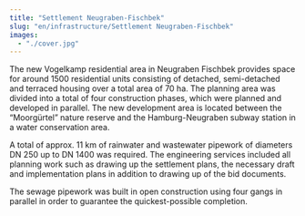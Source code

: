 ```yaml
---
title: "Settlement Neugraben-Fischbek"
slug: "en/infrastructure/Settlement Neugraben-Fischbek"
images:
  - "./cover.jpg"
---
```


The new Vogelkamp residential area in Neugraben Fischbek provides
space for around 1500 residential units consisting of detached,
semi-detached and terraced housing over a total area of 70 ha. The
planning area was divided into a total of four construction phases,
which were planned and developed in parallel. The new development area
is located between the “Moorgürtel” nature reserve and the
Hamburg-Neugraben subway station in a water conservation area.

A total of approx. 11 km of rainwater and wastewater pipework of
diameters DN 250 up to DN 1400 was required. The engineering services
included all planning work such as drawing up the settlement plans, the
necessary draft and implementation plans in addition to drawing up of
the bid documents.

The sewage pipework was built in open construction using four gangs
in parallel in order to guarantee the quickest-possible completion.
